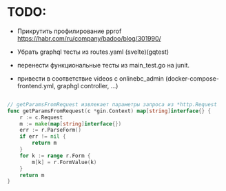 
TODO:
====


- Прикрутить профилирование pprof https://habr.com/ru/company/badoo/blog/301990/


- Убрать  graphql тесты из routes.yaml   (svelte)(gqtest)
- перенести функциональные тесты из main_test.go на junit.
- привести в соответствие videos с onlinebc_admin 
    (docker-compose-frontend.yml, graphgl controller, ...)



```go

// getParamsFromRequest извлекает параметры запроса из *http.Request
func getParamsFromRequest(c *gin.Context) map[string]interface{} {
	r := c.Request
	m := make(map[string]interface{})
	err := r.ParseForm()
	if err != nil {
		return m
	}
	for k := range r.Form {
		m[k] = r.FormValue(k)
	}
	return m
}



```